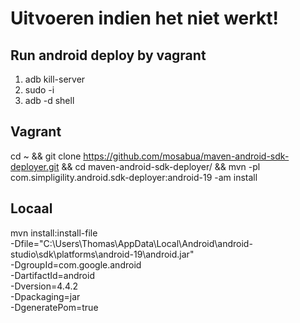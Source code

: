 # Uitvoeren indien het niet werkt!

## Run android deploy by vagrant
1. adb kill-server
2. sudo -i
3. adb -d shell

## Vagrant
cd ~ && git clone https://github.com/mosabua/maven-android-sdk-deployer.git && cd maven-android-sdk-deployer/ && mvn -pl com.simpligility.android.sdk-deployer:android-19 -am install

## Locaal
mvn install:install-file \
 -Dfile="C:\Users\Thomas\AppData\Local\Android\android-studio\sdk\platforms\android-19\android.jar" \
                    -DgroupId=com.google.android \
                    -DartifactId=android \
                    -Dversion=4.4.2 \
                    -Dpackaging=jar \
                    -DgeneratePom=true
